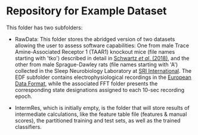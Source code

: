# Repository for Example Dataset

This folder has two subfolders:

- RawData: This folder stores the abridged version of two datasets allowing the user to assess software capabilities: One from male Trace Amine-Associated Receptor 1 (TAAR1) knockout mice (file names starting with 'tko') described in detail in [Schwartz *et al*. (2018)](https://doi.org/10.3389/fphar.2018.00035), and the other from male Sprague-Dawley rats (file names starting with 'A') collected in the Sleep Neurobiology Laboratory at [SRI International](https://www.sri.com/). The EDF subfolder contains electrophysiological recordings in the [European Data Format](https://www.edfplus.info), while the associated FFT folder presents the corresponding state designations assigned to each 10-sec recording epoch.

- IntermRes, which is initially empty, is the folder that will store results of intermediate calculations, like the feature table file (features & manual scores), the partitioned training and test sets, as well as the trained classifiers.
